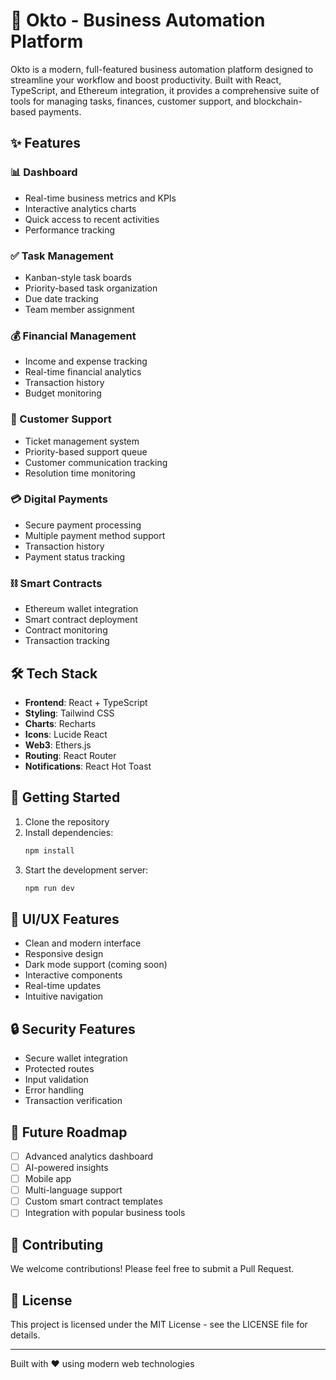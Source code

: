 # 🚀 Okto - Business Automation Platform

Okto is a modern, full-featured business automation platform designed to streamline your workflow and boost productivity. Built with React, TypeScript, and Ethereum integration, it provides a comprehensive suite of tools for managing tasks, finances, customer support, and blockchain-based payments.

## ✨ Features

### 📊 Dashboard
- Real-time business metrics and KPIs
- Interactive analytics charts
- Quick access to recent activities
- Performance tracking

### ✅ Task Management
- Kanban-style task boards
- Priority-based task organization
- Due date tracking
- Team member assignment

### 💰 Financial Management
- Income and expense tracking
- Real-time financial analytics
- Transaction history
- Budget monitoring

### 🎯 Customer Support
- Ticket management system
- Priority-based support queue
- Customer communication tracking
- Resolution time monitoring

### 💳 Digital Payments
- Secure payment processing
- Multiple payment method support
- Transaction history
- Payment status tracking

### ⛓️ Smart Contracts
- Ethereum wallet integration
- Smart contract deployment
- Contract monitoring
- Transaction tracking

## 🛠️ Tech Stack

- **Frontend**: React + TypeScript
- **Styling**: Tailwind CSS
- **Charts**: Recharts
- **Icons**: Lucide React
- **Web3**: Ethers.js
- **Routing**: React Router
- **Notifications**: React Hot Toast

## 🚀 Getting Started

1. Clone the repository
2. Install dependencies:
   ```bash
   npm install
   ```
3. Start the development server:
   ```bash
   npm run dev
   ```

## 🎨 UI/UX Features

- Clean and modern interface
- Responsive design
- Dark mode support (coming soon)
- Interactive components
- Real-time updates
- Intuitive navigation

## 🔒 Security Features

- Secure wallet integration
- Protected routes
- Input validation
- Error handling
- Transaction verification

## 🎯 Future Roadmap

- [ ] Advanced analytics dashboard
- [ ] AI-powered insights
- [ ] Mobile app
- [ ] Multi-language support
- [ ] Custom smart contract templates
- [ ] Integration with popular business tools

## 🤝 Contributing

We welcome contributions! Please feel free to submit a Pull Request.

## 📝 License

This project is licensed under the MIT License - see the LICENSE file for details.

---

Built with ❤️ using modern web technologies